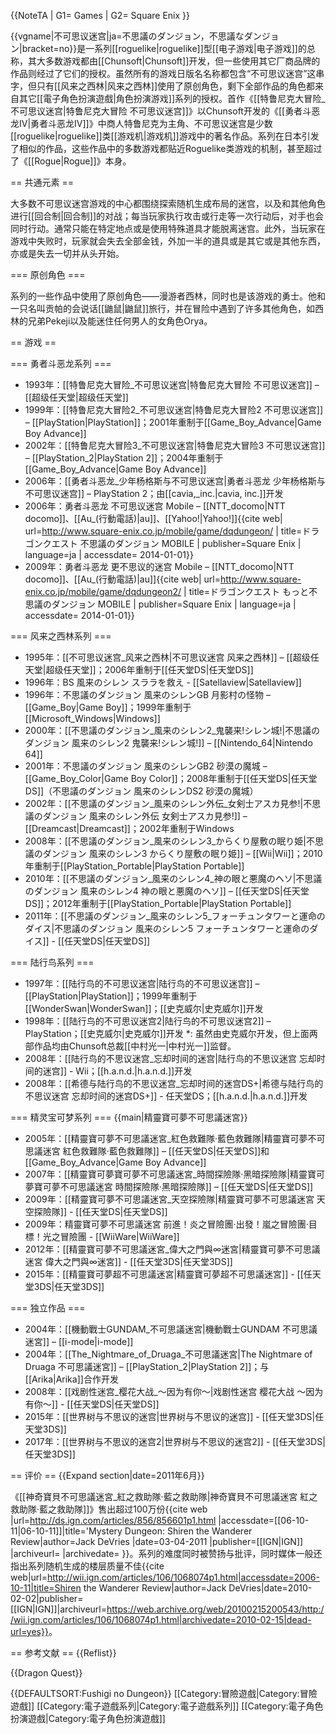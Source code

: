 {{NoteTA
| G1= Games
| G2= Square Enix
}}

{{vgname|不可思议迷宫|ja=不思議のダンジョン，不思議なダンジョン|bracket=no}}是一系列[[roguelike|roguelike]]型[[电子游戏|电子游戏]]的总称，其大多数游戏都由[[Chunsoft|Chunsoft]]开发，但一些使用其它厂商品牌的作品则经过了它们的授权。虽然所有的游戏日版名名称都包含“不可思议迷宫”这串字，但只有[[风来之西林|风来之西林]]使用了原创角色，剩下全部作品的角色都来自其它[[電子角色扮演遊戲|角色扮演游戏]]系列的授权。首作《[[特鲁尼克大冒险_不可思议迷宫|特鲁尼克大冒险 不可思议迷宫]]》以Chunsoft开发的《[[勇者斗恶龙IV|勇者斗恶龙IV]]》中商人特鲁尼克为主角、不可思议迷宫是少数[[roguelike|roguelike]]类[[游戏机|游戏机]]游戏中的著名作品。系列在日本引发了相似的作品，这些作品中的多数游戏都贴近Roguelike类游戏的机制，甚至超过了《[[Rogue|Rogue]]》本身。

== 共通元素 ==

大多数不可思议迷宫游戏的中心都围绕探索随机生成布局的迷宫，以及和其他角色进行[[回合制|回合制]]的对战；每当玩家执行攻击或行走等一次行动后，对手也会同时行动。通常只能在特定地点或是使用特殊道具才能脱离迷宫。此外，当玩家在游戏中失败时，玩家就会失去全部金钱，外加一半的道具或是其它或是其他东西，亦或是失去一切并从头开始。

=== 原创角色 ===

系列的一些作品中使用了原创角色——漫游者西林，同时也是该游戏的勇士。他和一只名叫贡帕的会说话[[鼬鼠|鼬鼠]]旅行，并在冒险中遇到了许多其他角色，如西林的兄弟Pekeji以及能迷住任何男人的女角色Orya<ref name="ignsays" />。

== 游戏 ==

=== 勇者斗恶龙系列 ===

* 1993年：[[特鲁尼克大冒险_不可思议迷宫|特鲁尼克大冒险 不可思议迷宫]] – [[超级任天堂|超级任天堂]]
* 1999年：[[特鲁尼克大冒险2_不可思议迷宫|特鲁尼克大冒险2 不可思议迷宫]] – [[PlayStation|PlayStation]]；2001年重制于[[Game_Boy_Advance|Game Boy Advance]]
* 2002年：[[特鲁尼克大冒险3_不可思议迷宫|特鲁尼克大冒险3 不可思议迷宫]] – [[PlayStation_2|PlayStation 2]]；2004年重制于[[Game_Boy_Advance|Game Boy Advance]]
* 2006年：[[勇者斗恶龙_少年杨格斯与不可思议迷宫|勇者斗恶龙 少年杨格斯与不可思议迷宫]] – PlayStation 2；由[[cavia,_inc.|cavia, inc.]]开发
* 2006年：勇者斗恶龙 不可思议迷宫 Mobile – [[NTT_docomo|NTT docomo]]、[[Au_(行動電話)|au]]、[[Yahoo!|Yahoo!]]<ref>{{cite web| url=http://www.square-enix.co.jp/mobile/game/dqdungeon/ | title=ドラゴンクエスト 不思議のダンジョン MOBILE | publisher=Square Enix | language=ja | accessdate= 2014-01-01}}</ref>
* 2009年：勇者斗恶龙 更不思议的迷宫 Mobile – [[NTT_docomo|NTT docomo]]、[[Au_(行動電話)|au]]<ref>{{cite web| url=http://www.square-enix.co.jp/mobile/game/dqdungeon2/ | title=ドラゴンクエスト もっと不思議のダンジョン MOBILE | publisher=Square Enix | language=ja | accessdate= 2014-01-01}}</ref>

=== 风来之西林系列 ===

* 1995年：[[不可思议迷宫_风来之西林|不可思议迷宫 风来之西林]] – [[超级任天堂|超级任天堂]]；2006年重制于[[任天堂DS|任天堂DS]]
* 1996年：BS 風来のシレン スララを救え - [[Satellaview|Satellaview]]
* 1996年：不思議のダンジョン 風来のシレンGB 月影村の怪物 – [[Game_Boy|Game Boy]]；1999年重制于[[Microsoft_Windows|Windows]]
* 2000年：[[不思議のダンジョン_風来のシレン2_鬼襲来!シレン城!|不思議のダンジョン 風来のシレン2 鬼襲来!シレン城!]] – [[Nintendo_64|Nintendo 64]]
* 2001年：不思議のダンジョン 風来のシレンGB2 砂漠の魔城 – [[Game_Boy_Color|Game Boy Color]]；2008年重制于[[任天堂DS|任天堂DS]]（不思議のダンジョン 風来のシレンDS2 砂漠の魔城）
* 2002年：[[不思議のダンジョン_風来のシレン外伝_女剣士アスカ見参!|不思議のダンジョン 風来のシレン外伝 女剣士アスカ見参!]] – [[Dreamcast|Dreamcast]]；2002年重制于Windows
* 2008年：[[不思議のダンジョン_風来のシレン3_からくり屋敷の眠り姫|不思議のダンジョン 風来のシレン3 からくり屋敷の眠り姫]] – [[Wii|Wii]]；2010年重制于[[PlayStation_Portable|PlayStation Portable]]
* 2010年：[[不思議のダンジョン_風来のシレン4_神の眼と悪魔のヘソ|不思議のダンジョン 風来のシレン4 神の眼と悪魔のヘソ]] – [[任天堂DS|任天堂DS]]；2012年重制于[[PlayStation_Portable|PlayStation Portable]]
* 2011年：[[不思議のダンジョン_風来のシレン5_フォーチュンタワーと運命のダイス|不思議のダンジョン 風来のシレン5 フォーチュンタワーと運命のダイス]] - [[任天堂DS|任天堂DS]]

=== 陆行鸟系列 ===

* 1997年：[[陆行鸟的不可思议迷宫|陆行鸟的不可思议迷宫]] – [[PlayStation|PlayStation]]；1999年重制于[[WonderSwan|WonderSwan]]；[[史克威尔|史克威尔]]开发
* 1998年：[[陆行鸟的不可思议迷宫2|陆行鸟的不可思议迷宫2]] – PlayStation；[[史克威尔|史克威尔]]开发
*: 虽然由史克威尔开发，但上面两部作品均由Chunsoft总裁[[中村光一|中村光一]]监督。
* 2008年：[[陆行鸟的不思议迷宫_忘却时间的迷宫|陆行鸟的不思议迷宫 忘却时间的迷宫]] - Wii；[[h.a.n.d.|h.a.n.d.]]开发
* 2008年：[[希德与陆行鸟的不思议迷宫_忘却时间的迷宫DS+|希德与陆行鸟的不思议迷宫 忘却时间的迷宫DS+]] - 任天堂DS；[[h.a.n.d.|h.a.n.d.]]开发

=== 精灵宝可梦系列 ===
{{main|精靈寶可夢不可思議迷宮}}

* 2005年：[[精靈寶可夢不可思議迷宮_紅色救難隊·藍色救難隊|精靈寶可夢不可思議迷宮 紅色救難隊·藍色救難隊]] – [[任天堂DS|任天堂DS]]和[[Game_Boy_Advance|Game Boy Advance]]
* 2007年：[[精靈寶可夢寶可夢不可思議迷宮_時間探險隊·黑暗探險隊|精靈寶可夢寶可夢不可思議迷宮 時間探險隊·黑暗探險隊]] – [[任天堂DS|任天堂DS]]
* 2009年：[[精靈寶可夢不可思議迷宮_天空探險隊|精靈寶可夢不可思議迷宮 天空探險隊]] - [[任天堂DS|任天堂DS]]
* 2009年：精靈寶可夢不可思議迷宮 前進！炎之冒險團·出發！嵐之冒險團·目標！光之冒險團 - [[WiiWare|WiiWare]]
* 2012年：[[精靈寶可夢不可思議迷宮_偉大之門與∞迷宮|精靈寶可夢不可思議迷宮 偉大之門與∞迷宮]] - [[任天堂3DS|任天堂3DS]]
* 2015年：[[精靈寶可夢超不可思議迷宮|精靈寶可夢超不可思議迷宮]] - [[任天堂3DS|任天堂3DS]]

=== 独立作品 ===

* 2004年：[[機動戰士GUNDAM_不可思議迷宮|機動戰士GUNDAM 不可思議迷宮]] – [[i-mode|i-mode]]
* 2004年：[[The_Nightmare_of_Druaga_不可思議迷宮|The Nightmare of Druaga 不可思議迷宮]] – [[PlayStation_2|PlayStation 2]]；与[[Arika|Arika]]合作开发
* 2008年：[[戏剧性迷宫_樱花大战_～因为有你～|戏剧性迷宫 樱花大战 ～因为有你～]] - [[任天堂DS|任天堂DS]]
* 2015年：[[世界树与不思议的迷宫|世界树与不思议的迷宫]] - [[任天堂3DS|任天堂3DS]]
* 2017年：[[世界树与不思议的迷宫2|世界树与不思议的迷宫2]] - [[任天堂3DS|任天堂3DS]]

== 评价 ==
{{Expand section|date=2011年6月}}

《[[神奇寶貝不可思議迷宮_紅之救助隊·藍之救助隊|神奇寶貝不可思議迷宮 紅之救助隊·藍之救助隊]]》售出超过100万份<ref name="ignsays">{{cite web |url=http://ds.ign.com/articles/856/856601p1.html |accessdate=[[06-10-11|06-10-11]]|title='Mystery Dungeon: Shiren the Wanderer Review|author=Jack DeVries |date=03-04-2011 |publisher=[[IGN|IGN]] |archiveurl= |archivedate= }}</ref>。系列的难度同时被赞扬与批评，同时媒体一般还指出系列随机生成的楼层质量不佳<ref name="ignsays2">{{cite web|url=http://wii.ign.com/articles/106/1068074p1.html|accessdate=2006-10-11|title=Shiren the Wanderer Review|author=Jack DeVries|date=2010-02-02|publisher=[[IGN|IGN]]|archiveurl=https://web.archive.org/web/20100215200543/http://wii.ign.com/articles/106/1068074p1.html|archivedate=2010-02-15|dead-url=yes}}</ref>。

== 参考文献 ==
{{Reflist}}

{{Dragon Quest}}

{{DEFAULTSORT:Fushigi no Dungeon}}
[[Category:冒險遊戲|Category:冒險遊戲]]
[[Category:電子遊戲系列|Category:電子遊戲系列]]
[[Category:電子角色扮演遊戲|Category:電子角色扮演遊戲]]